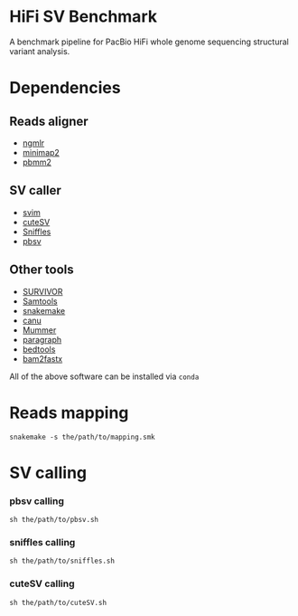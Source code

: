 # HiFi SV Benchmark
A benchmark pipeline for PacBio HiFi whole genome sequencing structural variant analysis.
# Dependencies
## Reads aligner
* [ngmlr](https://github.com/philres/ngmlr)  
* [minimap2](https://github.com/lh3/minimap2)  
* [pbmm2](https://github.com/PacificBiosciences/pbmm2)  
## SV caller
* [svim](https://github.com/eldariont/svim)  
* [cuteSV](https://github.com/tjiangHIT/cuteSV)  
* [Sniffles](https://github.com/fritzsedlazeck/Sniffles)  
* [pbsv](https://github.com/PacificBiosciences/pbsv)
## Other tools
* [SURVIVOR](https://github.com/fritzsedlazeck/SURVIVOR)  
* [Samtools](https://github.com/samtools/samtools)  
* [snakemake](https://github.com/snakemake/snakemake)  
* [canu](https://github.com/marbl/canu)  
* [Mummer](https://github.com/mummer4/mummer)
* [paragraph](https://github.com/Illumina/paragraph)
* [bedtools](https://github.com/arq5x/bedtools2)
* [bam2fastx](https://github.com/PacificBiosciences/bam2fastx)

All of the above software can be installed via ```conda```
# Reads mapping
```
snakemake -s the/path/to/mapping.smk
```
# SV calling
### pbsv calling
```
sh the/path/to/pbsv.sh
```
### sniffles calling
```
sh the/path/to/sniffles.sh
```
### cuteSV calling
```
sh the/path/to/cuteSV.sh
```

